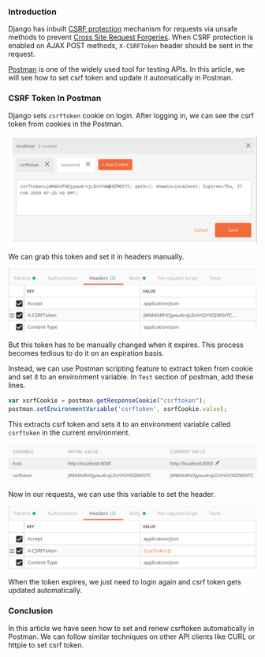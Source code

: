 <!--
.. title: Django Tips & Tricks #12 - Automatically Set CSRF Token in Postman
.. slug: django-tips-csrf-token-postman-curl
.. date: 2019-02-28 21:21:21 UTC+05:30
.. tags: python, django, automation
.. category: programming
.. link:
.. description: How to set CSRF token automatically in REST API clients.
.. type: text
-->

### Introduction

Django has inbuilt [CSRF protection][csrf] mechanism for requests via unsafe methods to prevent [Cross Site Request Forgeries][csrf]. When CSRF protection is enabled on AJAX POST methods, `X-CSRFToken` header should be sent in the request.

[Postman][postman] is one of the widely used tool for testing APIs. In this article, we will see how to set csrf token and update it automatically in Postman.


### CSRF Token In Postman

Django sets `csrftoken` cookie on login. After logging in, we can see the csrf token from cookies in the Postman.


<p align="center">
<img src="/images/django-csrf-postman1.png" />
</p>

We can grab this token and set it in headers manually.

<p align="center">
<img src="/images/django-csrf-postman2.png" />
</p>

But this token has to be manually changed when it expires. This process becomes tedious to do it on an expiration basis.

Instead, we can use Postman scripting feature to extract token from cookie and set it to an environment variable. In `Test` section of postman, add these lines.

```js
var xsrfCookie = postman.getResponseCookie("csrftoken");
postman.setEnvironmentVariable('csrftoken', xsrfCookie.value);
```

This extracts csrf token and sets it to an environment variable called `csrftoken` in the current environment.

<p align="center">
<img src="/images/django-csrf-postman3.png" />
</p>

Now in our requests, we can use this variable to set the header.

<p align="center">
<img src="/images/django-csrf-postman4.png" />
</p>

When the token expires, we just need to login again and csrf token gets updated automatically.


### Conclusion

In this article we have seen how to set and renew csrftoken automatically in Postman. We can follow similar techniques on other API clients like CURL or httpie to set csrf token.

[csrf]: https://en.wikipedia.org/wiki/Cross-site_request_forgery
[csrfp]: https://docs.djangoproject.com/en/dev/ref/csrf/
[postman]: https://www.getpostman.com
